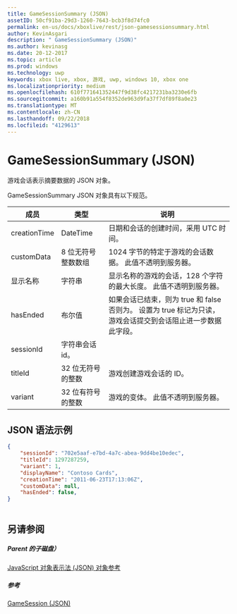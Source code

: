 ```yaml
---
title: GameSessionSummary (JSON)
assetID: 50cf91ba-29d3-1260-7643-bcb3f8d74fc0
permalink: en-us/docs/xboxlive/rest/json-gamesessionsummary.html
author: KevinAsgari
description: " GameSessionSummary (JSON)"
ms.author: kevinasg
ms.date: 20-12-2017
ms.topic: article
ms.prod: windows
ms.technology: uwp
keywords: xbox live, xbox, 游戏, uwp, windows 10, xbox one
ms.localizationpriority: medium
ms.openlocfilehash: 610f771641352447f9d38fc4217231ba3230e6fb
ms.sourcegitcommit: a160b91a554f8352de963d9fa37f7df89f8a0e23
ms.translationtype: MT
ms.contentlocale: zh-CN
ms.lasthandoff: 09/22/2018
ms.locfileid: "4129613"
---
```

# <a name="gamesessionsummary-json"></a>GameSessionSummary (JSON)
游戏会话表示摘要数据的 JSON 对象。 
<a id="ID4EN"></a>

  
 
GameSessionSummary JSON 对象具有以下规范。
 
| 成员| 类型| 说明| 
| --- | --- | --- | 
| creationTime| DateTime| 日期和会话的创建时间，采用 UTC 时间。 | 
| customData| 8 位无符号整数数组| 1024 字节的特定于游戏的会话数据。 此值不透明到服务器。 | 
| 显示名称| 字符串| 显示名称的游戏的会话，128 个字符的最大长度。 此值不透明到服务器。 | 
| hasEnded| 布尔值| 如果会话已结束，则为 true 和 false 否则为。 设置为 true 标记为只读，游戏会话提交到会话阻止进一步数据此字段。 | 
| sessionId| 字符串会话 id。 | 
| titleId| 32 位无符号的整数| 游戏创建游戏会话的 ID。| 
| variant| 32 位有符号的整数| 游戏的变体。 此值不透明到服务器。| 
  
<a id="ID4EID"></a>

 
## <a name="sample-json-syntax"></a>JSON 语法示例
 

```json
{
    "sessionId": "702e5aaf-e7bd-4a7c-abea-9dd4be10edec",
    "titleId": 1297287259,
    "variant": 1,
    "displayName": "Contoso Cards",
    "creationTime": "2011-06-23T17:13:06Z",
    "customData": null,
    "hasEnded": false,
}
    
```

  
<a id="ID4ERD"></a>

 
## <a name="see-also"></a>另请参阅
 
<a id="ID4ETD"></a>

 
##### <a name="parent"></a>Parent 的子磁盘） 

[JavaScript 对象表示法 (JSON) 对象参考](atoc-xboxlivews-reference-json.md)

  
<a id="ID4E4D"></a>

 
##### <a name="reference"></a>参考 

[GameSession (JSON)](json-gamesession.md)

   